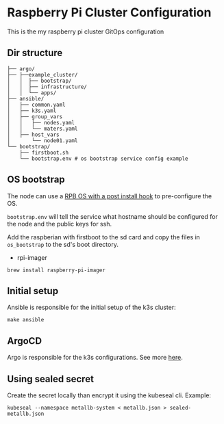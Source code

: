 # Raspberry Pi Cluster Configuration
This is the my raspberry pi cluster GitOps configuration

## Dir structure

```
├── argo/
├── ├──example_cluster/
│   │  ├── bootstrap/
│   │  ├── infrastructure/
│   │  └── apps/
├── ansible/
│   ├── common.yaml
│   ├── k3s.yaml
│   ├── group_vars
│   │   ├── nodes.yaml
│   │   └── maters.yaml
│   ├── host_vars
│       └── node01.yaml
└── bootstrap/
    ├── firstboot.sh
    └── bootstrap.env # os bootstrap service config example
```


## OS bootstrap

The node can use a [RPB OS with a post install hook](https://github.com/nmcclain/raspberian-firstboot) to pre-configure the OS.

`bootstrap.env` will tell the service what hostname should be configured for the node and the public keys for ssh.

Add the raspberian with firstboot to the sd card and copy the files in `os_bootstrap` to the sd's boot directory.

* rpi-imager
```
brew install raspberry-pi-imager
```

## Initial setup

Ansible is responsible for the initial setup of the k3s cluster:

```
make ansible
```

## ArgoCD

Argo is responsible for the k3s configurations. See more [here](https://argoproj.github.io/argo-cd/).


## Using sealed secret

Create the secret locally than encrypt it using the kubeseal cli. Example:
```
kubeseal --namespace metallb-system < metallb.json > sealed-metallb.json
```
